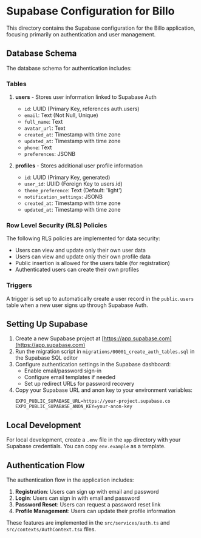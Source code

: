 # Supabase Configuration for Billo

This directory contains the Supabase configuration for the Billo application, focusing primarily on authentication and user management.

## Database Schema

The database schema for authentication includes:

### Tables

1. **users** - Stores user information linked to Supabase Auth
   - `id`: UUID (Primary Key, references auth.users)
   - `email`: Text (Not Null, Unique)
   - `full_name`: Text
   - `avatar_url`: Text
   - `created_at`: Timestamp with time zone
   - `updated_at`: Timestamp with time zone
   - `phone`: Text
   - `preferences`: JSONB

2. **profiles** - Stores additional user profile information
   - `id`: UUID (Primary Key, generated)
   - `user_id`: UUID (Foreign Key to users.id)
   - `theme_preference`: Text (Default: 'light')
   - `notification_settings`: JSONB
   - `created_at`: Timestamp with time zone
   - `updated_at`: Timestamp with time zone

### Row Level Security (RLS) Policies

The following RLS policies are implemented for data security:

- Users can view and update only their own user data
- Users can view and update only their own profile data
- Public insertion is allowed for the users table (for registration)
- Authenticated users can create their own profiles

### Triggers

A trigger is set up to automatically create a user record in the `public.users` table when a new user signs up through Supabase Auth.

## Setting Up Supabase

1. Create a new Supabase project at [https://app.supabase.com](https://app.supabase.com)
2. Run the migration script in `migrations/00001_create_auth_tables.sql` in the Supabase SQL editor
3. Configure authentication settings in the Supabase dashboard:
   - Enable email/password sign-in
   - Configure email templates if needed
   - Set up redirect URLs for password recovery
4. Copy your Supabase URL and anon key to your environment variables:
   ```
   EXPO_PUBLIC_SUPABASE_URL=https://your-project.supabase.co
   EXPO_PUBLIC_SUPABASE_ANON_KEY=your-anon-key
   ```

## Local Development

For local development, create a `.env` file in the `app` directory with your Supabase credentials. You can copy `env.example` as a template.

## Authentication Flow

The authentication flow in the application includes:

1. **Registration**: Users can sign up with email and password
2. **Login**: Users can sign in with email and password
3. **Password Reset**: Users can request a password reset link
4. **Profile Management**: Users can update their profile information

These features are implemented in the `src/services/auth.ts` and `src/contexts/AuthContext.tsx` files. 